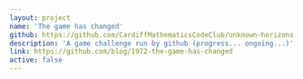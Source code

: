 ```yaml
---
layout: project
name: 'The game has changed'
github: https://github.com/CardiffMathematicsCodeClub/unknown-horizons
description: 'A game challenge run by github (progress... ongoing...)'
link: https://github.com/blog/1972-the-game-has-changed
active: false
---
```

